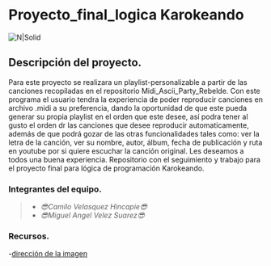 # Proyecto_final_logica Karokeando
![N|Solid](https://lh3.googleusercontent.com/fSSEBTj73UPglpITXiJm05h06CHLNjzsrmpigMB9LftfVOqvHb-97AdHpVF0RlOGAVpYn6M=s170)

## Descripción del proyecto.
Para este proyecto se realizara un playlist-personalizable a partir de las canciones recopiladas en el repositorio Midi_Ascii_Party_Rebelde.
Con este programa el usuario tendra la experiencia de poder reproducir canciones en archivo .midi a su preferencia, dando la oportunidad
de que este pueda generar su propia playlist en el orden que este desee, así podra tener al gusto el orden dr las canciones que desee 
reproducir automaticamente, además de que podrá gozar de las otras funcionalidades tales como: ver la letra de la canción, ver su nombre,
autor, álbum, fecha de publicación y ruta en youtube por si quiere escuchar la canción original. Les deseamos a todos una buena experiencia.
Repositorio con el seguimiento y trabajo para el proyecto final para lógica de programación Karokeando.

### Integrantes del equipo.
>- _😎Camilo Velasquez Hincapie😎_
>- _😎Miguel Angel Velez Suarez😎_

### Recursos.
-[dirección de la imagen](https://lh3.googleusercontent.com/fSSEBTj73UPglpITXiJm05h06CHLNjzsrmpigMB9LftfVOqvHb-97AdHpVF0RlOGAVpYn6M=s170)
